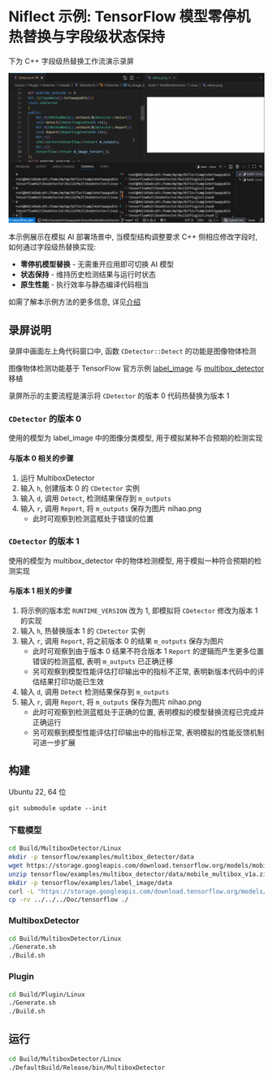 # Niflect 示例: TensorFlow 模型零停机热替换与字段级状态保持

下为 C++ 字段级热替换工作流演示录屏

![Field_Level_Hot-Swapping_for_Live_TensorFlow_Model_Replacement](Doc/Field_Level_Hot-Swapping_for_Live_TensorFlow_Model_Replacement.gif)

本示例展示在模拟 AI 部署场景中, 当模型结构调整要求 C++ 侧相应修改字段时, 如何通过字段级热替换实现:

- **零停机模型替换** - 无需重开应用即可切换 AI 模型
- **状态保持** - 维持历史检测结果与运行时状态
- **原生性能** - 执行效率与静态编译代码相当

如需了解本示例方法的更多信息, 详见[介绍](https://github.com/sainimu78/NiflectSampleHotSwap)

## 录屏说明

录屏中画面左上角代码窗口中, 函数 `CDetector::Detect` 的功能是图像物体检测

图像物体检测功能基于 TensorFlow 官方示例 [label_image](https://github.com/tensorflow/tensorflow/tree/master/tensorflow/examples/label_image) 与 [multibox_detector](https://github.com/tensorflow/tensorflow/tree/master/tensorflow/examples/multibox_detector) 移植

录屏所示的主要流程是演示将 `CDetector` 的版本 0 代码热替换为版本 1

### `CDetector` 的版本 0

使用的模型为 label_image 中的图像分类模型, 用于模拟某种不合预期的检测实现

#### 与版本 0 相关的步骤

1. 运行 MultiboxDetector
2. 输入 `h`, 创建版本 0 的 `CDetector` 实例
3. 输入 `d`, 调用 `Detect`, 检测结果保存到 `m_outputs`
4. 输入 `r`, 调用 `Report`, 将 `m_outputs` 保存为图片 nihao.png
   - 此时可观察到检测蓝框处于错误的位置

### `CDetector` 的版本 1

使用的模型为 multibox_detector 中的物体检测模型, 用于模拟一种符合预期的检测实现

#### 与版本 1 相关的步骤

1. 将示例的版本宏 `RUNTIME_VERSION` 改为 1, 即模拟将 `CDetector` 修改为版本 1 的实现
2. 输入 `h`, 热替换版本 1 的 `CDetector` 实例
3. 输入 `r`, 调用 `Report`, 将之前版本 0 的结果 `m_outputs` 保存为图片
   - 此时可观察到由于版本 0 结果不符合版本 1 `Report` 的逻辑而产生更多位置错误的检测蓝框, 表明 `m_outputs` 已正确迁移
   - 另可观察到模型性能评估打印输出中的指标不正常, 表明新版本代码中的评估结果打印功能已生效
4. 输入 `d`, 调用 `Detect` 检测结果保存到 `m_outputs`
5. 输入 `r`, 调用 `Report`, 将 `m_outputs` 保存为图片 nihao.png
   - 此时可观察到检测蓝框处于正确的位置, 表明模拟的模型替换流程已完成并正确运行
   - 另可观察到模型性能评估打印输出中的指标正常, 表明模拟的性能反馈机制可进一步扩展

## 构建

Ubuntu 22, 64 位

```
git submodule update --init
```

### 下载模型

```bash
cd Build/MultiboxDetector/Linux
mkdir -p tensorflow/examples/multibox_detector/data
wget https://storage.googleapis.com/download.tensorflow.org/models/mobile_multibox_v1a.zip -O tensorflow/examples/multibox_detector/data/mobile_multibox_v1a.zip
unzip tensorflow/examples/multibox_detector/data/mobile_multibox_v1a.zip -d tensorflow/examples/multibox_detector/data/
mkdir -p tensorflow/examples/label_image/data
curl -L "https://storage.googleapis.com/download.tensorflow.org/models/inception_v3_2016_08_28_frozen.pb.tar.gz" | tar -C tensorflow/examples/label_image/data -xz
cp -rv ../../../Doc/tensorflow ./
```

### MultiboxDetector

```bash
cd Build/MultiboxDetector/Linux
./Generate.sh
./Build.sh
```

### Plugin

```bash
cd Build/Plugin/Linux
./Generate.sh
./Build.sh
```

## 运行

```bash
cd Build/MultiboxDetector/Linux
./DefaultBuild/Release/bin/MultiboxDetector
```